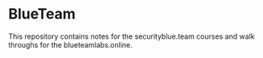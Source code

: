# BlueTeam

This repository contains notes for the securityblue.team courses and walk throughs for the blueteamlabs.online. 
